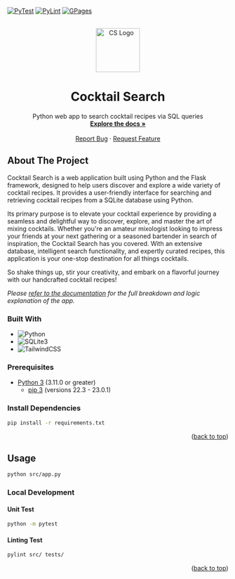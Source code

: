 <!-- PROJECT SHIELDS -->
[![PyTest][pytest]][pytest-url]
[![PyLint][pylint]][pylint-url]
[![GPages][gpages]][gpages-url]

<!-- PROJECT LOGO -->
<br />
<div align="center" id="readme-top">
  <a href="https://github.com/dariustb/cocktailsearch">
    <img src="https://mir-s3-cdn-cf.behance.net/project_modules/max_1200/ba54af101584055.5f21f1fe40eb6.png" height=100 alt="CS Logo">
  </a>

  <h1 align="center">Cocktail Search</h1>

  <p align="center">
    Python web app to search cocktail recipes via SQL queries
    <br />
    <a href="https://dariustb.github.io/CocktailSearch/"><strong>Explore the docs »</strong></a>
    <br />
    <br />
    <a href="https://github.com/dariustb/cocktailsearch/issues">Report Bug</a>
    ·
    <a href="https://github.com/dariustb/cocktailsearch/issues">Request Feature</a>
  </p>
</div>

<!-- ABOUT THE PROJECT -->
## About The Project
Cocktail Search is a web application built using Python and the Flask framework, designed to help users discover and explore a wide variety of cocktail recipes. It provides a user-friendly interface for searching and retrieving cocktail recipes from a SQLite database using Python.

Its primary purpose is to elevate your cocktail experience by providing a seamless and delightful way to discover, explore, and master the art of mixing cocktails. Whether you're an amateur mixologist looking to impress your friends at your next gathering or a seasoned bartender in search of inspiration, the Cocktail Search has you covered. With an extensive database, intelligent search functionality, and expertly curated recipes, this application is your one-stop destination for all things cocktails.

So shake things up, stir your creativity, and embark on a flavorful journey with our handcrafted cocktail recipes!

_Please [refer to the documentation][docs] for the full breakdown and logic explanation of the app._

### Built With
* ![Python][python.io]
* ![SQLite3][sqlite.io]
* ![TailwindCSS][tailwind.css]

### Prerequisites
* [Python 3][python] (3.11.0 or greater)
  * [pip 3][python] (versions 22.3 - 23.0.1)

### Install Dependencies
```sh
pip install -r requirements.txt
```

<p align="right">(<a href="#readme-top">back to top</a>)</p>


## Usage
```sh
python src/app.py
```
### Local Development
#### Unit Test
```sh
python -m pytest
```
#### Linting Test
```sh
pylint src/ tests/
```

<p align="right">(<a href="#readme-top">back to top</a>)</p>

<!-- MARKDOWN LINKS & IMAGES -->
<!-- https://www.markdownguide.org/basic-syntax/#reference-style-links -->

[app]:  #
[docs]: https://dariustb.github.io/cocktailsearch/

<!-- Technologies -->
[vscode]:   https://code.visualstudio.com/
[python]:   https://www.python.org/

<!-- Featured images -->
[product-screenshot]:   #

<!-- CI Test badges -->
[pytest]:   https://github.com/dariustb/cocktailsearch/actions/workflows/pytest.yml/badge.svg
[pylint]:   https://github.com/dariustb/cocktailsearch/actions/workflows/pylint.yml/badge.svg
[gpages]:   https://github.com/dariustb/cocktailsearch/actions/workflows/pages/pages-build-deployment/badge.svg 
[pytest-url]:   https://github.com/dariustb/cocktailsearch/actions/workflows/pytest.yml
[pylint-url]:   https://github.com/dariustb/cocktailsearch/actions/workflows/pylint.yml
[gpages-url]:   https://github.com/dariustb/cocktailsearch/actions/workflows/pages/pages-build-deployment

<!-- Markdown Badges -->
[python.io]:    https://img.shields.io/badge/python-3670A0?style=for-the-badge&logo=python&logoColor=ffdd54
[sqlite.io]:    https://img.shields.io/badge/sqlite-%2307405e.svg?style=for-the-badge&logo=sqlite&logoColor=white
[tailwind.css]: https://img.shields.io/badge/tailwindcss-%2338B2AC.svg?style=for-the-badge&logo=tailwind-css&logoColor=white
